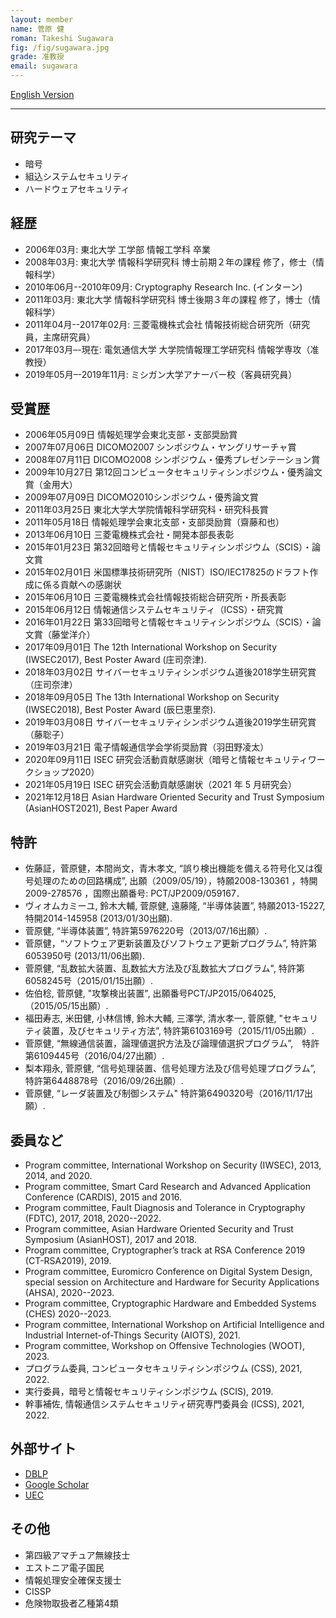 ```yaml
---
layout: member
name: 菅原 健
roman: Takeshi Sugawara
fig: /fig/sugawara.jpg
grade: 准教授
email: sugawara
---
```


[English Version](/member/sugawara_e)


---

## 研究テーマ

- 暗号
- 組込システムセキュリティ
- ハードウェアセキュリティ

## 経歴
- 2006年03月: 東北大学 工学部 情報工学科 卒業
- 2008年03月: 東北大学 情報科学研究科 博士前期２年の課程 修了，修士（情報科学）
- 2010年06月--2010年09月: Cryptography Research Inc. (インターン)
- 2011年03月: 東北大学 情報科学研究科 博士後期３年の課程 修了，博士（情報科学）
- 2011年04月--2017年02月: 三菱電機株式会社 情報技術総合研究所（研究員，主席研究員）
- 2017年03月–-現在: 電気通信大学 大学院情報理工学研究科 情報学専攻（准教授）
- 2019年05月–-2019年11月: ミシガン大学アナーバー校（客員研究員）

## 受賞歴

- 2006年05月09日 情報処理学会東北支部・支部奨励賞
- 2007年07月06日 DICOMO2007 シンポジウム・ヤングリサーチャ賞
- 2008年07月11日 DICOMO2008 シンポジウム・優秀プレゼンテーション賞
- 2009年10月27日 第12回コンピュータセキュリティシンポジウム・優秀論文賞（金用大）
- 2009年07月09日 DICOMO2010シンポジウム・優秀論文賞
- 2011年03月25日 東北大学大学院情報科学研究科・研究科長賞
- 2011年05月18日 情報処理学会東北支部・支部奨励賞（齋藤和也）
- 2013年06月10日 三菱電機株式会社・開発本部長表彰
- 2015年01月23日 第32回暗号と情報セキュリティシンポジウム（SCIS）・論文賞
- 2015年02月01日 米国標準技術研究所（NIST）ISO/IEC17825のドラフト作成に係る貢献への感謝状
- 2015年06月10日 三菱電機株式会社情報技術総合研究所・所長表彰
- 2015年06月12日 情報通信システムセキュリティ（ICSS）・研究賞
- 2016年01月22日 第33回暗号と情報セキュリティシンポジウム（SCIS）・論文賞（藤堂洋介）
- 2017年09月01日 The 12th International Workshop on Security (IWSEC2017), Best Poster Award (庄司奈津).
- 2018年03月02日 サイバーセキュリティシンポジウム道後2018学生研究賞（庄司奈津）
- 2018年09月05日 The 13th International Workshop on Security (IWSEC2018), Best Poster Award (辰巳恵里奈).
- 2019年03月08日 サイバーセキュリティシンポジウム道後2019学生研究賞（藤聡子）
- 2019年03月21日 電子情報通信学会学術奨励賞（羽田野凌太）
- 2020年09月11日 ISEC 研究会活動貢献感謝状（暗号と情報セキュリティワークショップ2020）
- 2021年05月19日 ISEC 研究会活動貢献感謝状（2021 年 5 月研究会）
- 2021年12月18日 Asian Hardware Oriented Security and Trust Symposium (AsianHOST2021), Best Paper Award

## 特許

- 佐藤証，菅原健，本間尚文，青木孝文, “誤り検出機能を備える符号化又は復号処理のための回路構成”, 出願（2009/05/19），特願2008-130361 ，特開2009-278576 ，国際出願番号: PCT/JP2009/059167．
- ヴィオムカミーユ, 鈴木大輔, 菅原健, 遠藤隆, “半導体装置”, 特願2013-15227, 特開2014-145958 (2013/01/30出願).
- 菅原健, “半導体装置”, 特許第5976220号（2013/07/16出願）.
- 菅原健，“ソフトウェア更新装置及びソフトウェア更新プログラム”, 特許第6053950号 (2013/11/06出願).
- 菅原健, “乱数拡大装置、乱数拡大方法及び乱数拡大プログラム", 特許第6058245号（2015/01/15出願）.
- 佐伯稔, 菅原健, "攻撃検出装置", 出願番号PCT/JP2015/064025, （2015/05/15出願）.
- 福田寿志, 米田健, 小林信博, 鈴木大輔, 三澤学, 清水孝一, 菅原健, "セキュリティ装置，及びセキュリティ方法”, 特許第6103169号（2015/11/05出願）.
- 菅原健, “無線通信装置，論理値選択方法及び論理値選択プログラム”,　特許第6109445号（2016/04/27出願）.
- 梨本翔永, 菅原健, “信号処理装置、信号処理方法及び信号処理プログラム”, 特許第6448878号（2016/09/26出願）.
- 菅原健, “レーダ装置及び制御システム" 特許第6490320号（2016/11/17出願）.

## 委員など

- Program committee, International Workshop on Security (IWSEC), 2013, 2014, and 2020.
- Program committee, Smart Card Research and Advanced Application Conference (CARDIS), 2015 and 2016.
- Program committee, Fault Diagnosis and Tolerance in Cryptography (FDTC), 2017, 2018, 2020--2022.
- Program committee, Asian Hardware Oriented Security and Trust Symposium (AsianHOST), 2017 and 2018.
- Program committee, Cryptographer’s track at RSA Conference 2019 (CT-RSA2019), 2019.
- Program committee, Euromicro Conference on Digital System Design, special session on Architecture and Hardware for Security Applications (AHSA), 2020--2023.
- Program committee, Cryptographic Hardware and Embedded Systems (CHES) 2020--2023.
- Program committee, International Workshop on Artificial Intelligence and Industrial Internet-of-Things Security (AIOTS), 2021.
- Program committee, Workshop on Offensive Technologies (WOOT), 2023.
- プログラム委員, コンピュータセキュリティシンポジウム (CSS), 2021, 2022.
- 実行委員，暗号と情報セキュリティシンポジウム (SCIS), 2019.
- 幹事補佐, 情報通信システムセキュリティ研究専門委員会 (ICSS), 2021, 2022.

## 外部サイト

- [DBLP](http://dblp.uni-trier.de/pers/hd/s/Sugawara:Takeshi)
- [Google Scholar](https://scholar.google.co.jp/citations?user=q_rCsqEAAAAJ)
- [UEC](http://kjk.office.uec.ac.jp/Profiles/73/0007261/profile.html)

## その他

- 第四級アマチュア無線技士
- エストニア電子国民
- 情報処理安全確保支援士
- CISSP
- 危険物取扱者乙種第4類
